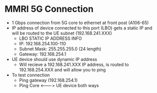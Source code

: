 # MMRI 5G Connection
- 1 Gbps connection from 5G core to ethernet at front post (A106-65)
- IP address of device connected to this port (LBO) gets a static IP and will be routed to the UE subnet (192.168.241.XXX)
    - LBO STATIC IP ADDRESS INFO
    - IP: 192.168.254.100-110
    - Subnet Mask: 255.255.255.0 (24 length)
    - Gateway: 192.168.254.1
- UE device should use dynamic IP address
    - Will recieve a 192.168.241.XXX IP address, is routed to 192.168.254.XXX and will allow you to ping
- To test connection
    - Ping gateway (192.168.254.1)
    - Ping Core <---> UE device both ways